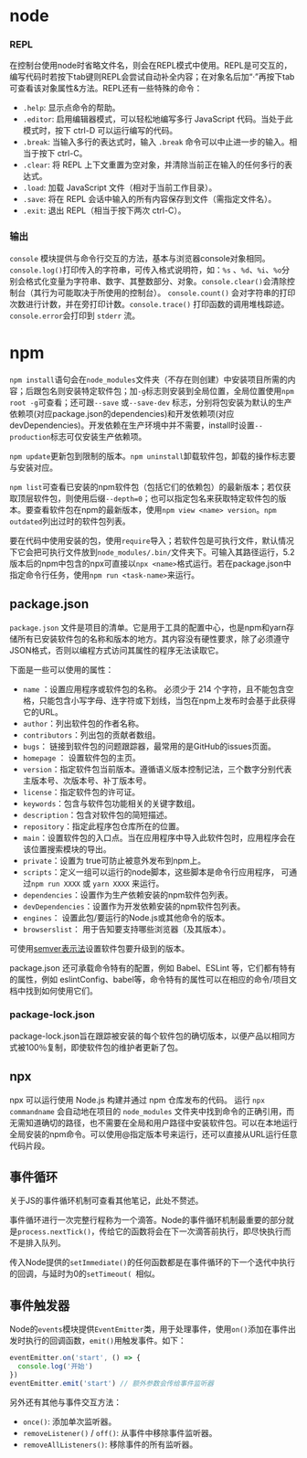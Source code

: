 # node

### REPL

在控制台使用node时省略文件名，则会在REPL模式中使用。REPL是可交互的，编写代码时若按下tab键则REPL会尝试自动补全内容；在对象名后加“·”再按下tab可查看该对象属性&方法。REPL还有一些特殊的命令：

- `.help`: 显示点命令的帮助。
- `.editor`: 启用编辑器模式，可以轻松地编写多行 JavaScript 代码。当处于此模式时，按下 ctrl-D 可以运行编写的代码。
- `.break`: 当输入多行的表达式时，输入 `.break` 命令可以中止进一步的输入。相当于按下 ctrl-C。
- `.clear`: 将 REPL 上下文重置为空对象，并清除当前正在输入的任何多行的表达式。
- `.load`: 加载 JavaScript 文件（相对于当前工作目录）。
- `.save`: 将在 REPL 会话中输入的所有内容保存到文件（需指定文件名）。
- `.exit`: 退出 REPL（相当于按下两次 ctrl-C）。





### 输出

`console` 模块提供与命令行交互的方法，基本与浏览器console对象相同。`console.log()`打印传入的字符串，可传入格式说明符，如：`%s` 、`%d`、`%i`、`%o`分别会格式化变量为字符串、数字、其整数部分、对象。`console.clear()`会清除控制台（其行为可能取决于所使用的控制台）。  `console.count()` 会对字符串的打印次数进行计数，并在旁打印计数。`console.trace()` 打印函数的调用堆栈踪迹。`console.error`会打印到 `stderr` 流。 





# npm

`npm install`语句会在`node_modules`文件夹（不存在则创建）中安装项目所需的内容；后跟包名则安装特定软件包；加`-g`标志则安装到全局位置，全局位置使用`npm root -g`可查看；还可跟`--save` 或`--save-dev` 标志，分别将包安装为默认的生产依赖项(对应package.json的dependencies)和开发依赖项(对应devDependencies)。开发依赖在生产环境中并不需要，install时设置`--production`标志可仅安装生产依赖项。

`npm update`更新包到限制的版本。`npm uninstall`卸载软件包，卸载的操作标志要与安装对应。

`npm list`可查看已安装的npm软件包（包括它们的依赖包）的最新版本；若仅获取顶层软件包，则使用后缀`--depth=0`；也可以指定包名来获取特定软件包的版本。要查看软件包在npm的最新版本，使用`npm view <name> version`。`npm outdated`列出过时的软件包列表。

要在代码中使用安装的包，使用`require`导入；若软件包是可执行文件，默认情况下它会把可执行文件放到`node_modules/.bin/`文件夹下。可输入其路径运行，5.2版本后的npm中包含的npx可直接以`npx <name>`格式运行。若在package.json中指定命令行任务，使用`npm run <task-name>`来运行。



## package.json

 `package.json` 文件是项目的清单。它是用于工具的配置中心，也是npm和yarn存储所有已安装软件包的名称和版本的地方。其内容没有硬性要求，除了必须遵守JSON格式，否则以编程方式访问其属性的程序无法读取它。

下面是一些可以使用的属性：

-  `name` ：设置应用程序或软件包的名称。 必须少于 214 个字符，且不能包含空格，只能包含小写字母、连字符或下划线，当包在npm上发布时会基于此获得它的URL。
- `author`：列出软件包的作者名称。
- `contributors`：列出包的贡献者数组。
- `bugs`： 链接到软件包的问题跟踪器，最常用的是GitHub的issues页面。
- `homepage` ： 设置软件包的主页。 
- `version`：指定软件包当前版本。遵循语义版本控制记法，三个数字分别代表主版本号、次版本号、补丁版本号。
- `license`：指定软件包的许可证。
- `keywords`：包含与软件包功能相关的关键字数组。
- `description`：包含对软件包的简短描述。
- `repository`：指定此程序包仓库所在的位置。
- `main`：设置软件包的入口点。当在应用程序中导入此软件包时，应用程序会在该位置搜索模块的导出。
- `private`：设置为 true可防止被意外发布到npm上。
- `scripts`：定义一组可以运行的node脚本，这些脚本是命令行应用程序， 可通过`npm run XXXX` 或 `yarn XXXX` 来运行。
- `dependencies`：设置作为生产依赖安装的npm软件包列表。
-  `devDependencies`：设置作为开发依赖安装的npm软件包列表。
- `engines`： 设置此包/要运行的Node.js或其他命令的版本。
- `browserslist`： 用于告知要支持哪些浏览器（及其版本）。 

可使用[semver表示法](http://nodejs.cn/learn/semantic-versioning-using-npm)设置软件包要升级到的版本。

package.json 还可承载命令特有的配置，例如 Babel、ESLint 等，它们都有特有的属性，例如 eslintConfig、babel等，命令特有的属性可以在相应的命令/项目文档中找到如何使用它们。



###  package-lock.json

package-lock.json旨在跟踪被安装的每个软件包的确切版本，以便产品以相同方式被100％复制，即使软件包的维护者更新了包。 



## npx

npx 可以运行使用 Node.js 构建并通过 npm 仓库发布的代码。  运行 `npx commandname` 会自动地在项目的 `node_modules` 文件夹中找到命令的正确引用，而无需知道确切的路径，也不需要在全局和用户路径中安装软件包。可以在本地运行全局安装的npm命令。可以使用@指定版本号来运行，还可以直接从URL运行任意代码片段。 





## 事件循环

关于JS的事件循环机制可查看其他笔记，此处不赘述。

事件循环进行一次完整行程称为一个滴答。Node的事件循环机制最重要的部分就是`process.nextTick()`，传给它的函数将会在下一次滴答前执行，即尽快执行而不是排入队列。



 传入Node提供的`setImmediate()`的任何函数都是在事件循环的下一个迭代中执行的回调，与延时为0的`setTimeout( `相似。



## 事件触发器

Node的`events`模块提供`EventEmitter`类，用于处理事件，使用`on()`添加在事件出发时执行的回调函数，`emit()`用触发事件。如下：

```JavaScript
eventEmitter.on('start', () => {
  console.log('开始')
})
eventEmitter.emit('start') // 额外参数会传给事件监听器
```

另外还有其他与事件交互方法：

- `once()`: 添加单次监听器。
- `removeListener()` / `off()`: 从事件中移除事件监听器。
- `removeAllListeners()`: 移除事件的所有监听器。